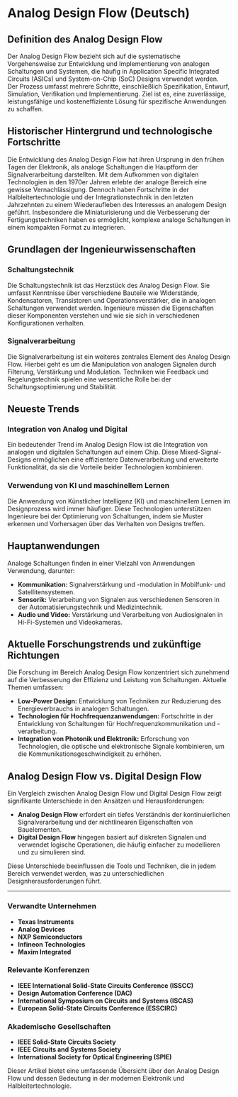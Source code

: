 # Analog Design Flow (Deutsch)

## Definition des Analog Design Flow

Der Analog Design Flow bezieht sich auf die systematische Vorgehensweise zur Entwicklung und Implementierung von analogen Schaltungen und Systemen, die häufig in Application Specific Integrated Circuits (ASICs) und System-on-Chip (SoC) Designs verwendet werden. Der Prozess umfasst mehrere Schritte, einschließlich Spezifikation, Entwurf, Simulation, Verifikation und Implementierung. Ziel ist es, eine zuverlässige, leistungsfähige und kosteneffiziente Lösung für spezifische Anwendungen zu schaffen.

## Historischer Hintergrund und technologische Fortschritte

Die Entwicklung des Analog Design Flow hat ihren Ursprung in den frühen Tagen der Elektronik, als analoge Schaltungen die Hauptform der Signalverarbeitung darstellten. Mit dem Aufkommen von digitalen Technologien in den 1970er Jahren erlebte der analoge Bereich eine gewisse Vernachlässigung. Dennoch haben Fortschritte in der Halbleitertechnologie und der Integrationstechnik in den letzten Jahrzehnten zu einem Wiederaufleben des Interesses an analogem Design geführt. Insbesondere die Miniaturisierung und die Verbesserung der Fertigungstechniken haben es ermöglicht, komplexe analoge Schaltungen in einem kompakten Format zu integrieren.

## Grundlagen der Ingenieurwissenschaften

### Schaltungstechnik

Die Schaltungstechnik ist das Herzstück des Analog Design Flow. Sie umfasst Kenntnisse über verschiedene Bauteile wie Widerstände, Kondensatoren, Transistoren und Operationsverstärker, die in analogen Schaltungen verwendet werden. Ingenieure müssen die Eigenschaften dieser Komponenten verstehen und wie sie sich in verschiedenen Konfigurationen verhalten.

### Signalverarbeitung

Die Signalverarbeitung ist ein weiteres zentrales Element des Analog Design Flow. Hierbei geht es um die Manipulation von analogen Signalen durch Filterung, Verstärkung und Modulation. Techniken wie Feedback und Regelungstechnik spielen eine wesentliche Rolle bei der Schaltungsoptimierung und Stabilität.

## Neueste Trends

### Integration von Analog und Digital

Ein bedeutender Trend im Analog Design Flow ist die Integration von analogen und digitalen Schaltungen auf einem Chip. Diese Mixed-Signal-Designs ermöglichen eine effizientere Datenverarbeitung und erweiterte Funktionalität, da sie die Vorteile beider Technologien kombinieren.

### Verwendung von KI und maschinellem Lernen

Die Anwendung von Künstlicher Intelligenz (KI) und maschinellem Lernen im Designprozess wird immer häufiger. Diese Technologien unterstützen Ingenieure bei der Optimierung von Schaltungen, indem sie Muster erkennen und Vorhersagen über das Verhalten von Designs treffen.

## Hauptanwendungen

Analoge Schaltungen finden in einer Vielzahl von Anwendungen Verwendung, darunter:

- **Kommunikation:** Signalverstärkung und -modulation in Mobilfunk- und Satellitensystemen.
- **Sensorik:** Verarbeitung von Signalen aus verschiedenen Sensoren in der Automatisierungstechnik und Medizintechnik.
- **Audio und Video:** Verstärkung und Verarbeitung von Audiosignalen in Hi-Fi-Systemen und Videokameras.

## Aktuelle Forschungstrends und zukünftige Richtungen

Die Forschung im Bereich Analog Design Flow konzentriert sich zunehmend auf die Verbesserung der Effizienz und Leistung von Schaltungen. Aktuelle Themen umfassen:

- **Low-Power Design:** Entwicklung von Techniken zur Reduzierung des Energieverbrauchs in analogen Schaltungen.
- **Technologien für Hochfrequenzanwendungen:** Fortschritte in der Entwicklung von Schaltungen für Hochfrequenzkommunikation und -verarbeitung.
- **Integration von Photonik und Elektronik:** Erforschung von Technologien, die optische und elektronische Signale kombinieren, um die Kommunikationsgeschwindigkeit zu erhöhen.

## Analog Design Flow vs. Digital Design Flow

Ein Vergleich zwischen Analog Design Flow und Digital Design Flow zeigt signifikante Unterschiede in den Ansätzen und Herausforderungen:

- **Analog Design Flow** erfordert ein tiefes Verständnis der kontinuierlichen Signalverarbeitung und der nichtlinearen Eigenschaften von Bauelementen.
- **Digital Design Flow** hingegen basiert auf diskreten Signalen und verwendet logische Operationen, die häufig einfacher zu modellieren und zu simulieren sind.

Diese Unterschiede beeinflussen die Tools und Techniken, die in jedem Bereich verwendet werden, was zu unterschiedlichen Designherausforderungen führt.

---

### Verwandte Unternehmen

- **Texas Instruments**
- **Analog Devices**
- **NXP Semiconductors**
- **Infineon Technologies**
- **Maxim Integrated**

### Relevante Konferenzen

- **IEEE International Solid-State Circuits Conference (ISSCC)**
- **Design Automation Conference (DAC)**
- **International Symposium on Circuits and Systems (ISCAS)**
- **European Solid-State Circuits Conference (ESSCIRC)**

### Akademische Gesellschaften

- **IEEE Solid-State Circuits Society**
- **IEEE Circuits and Systems Society**
- **International Society for Optical Engineering (SPIE)**

Dieser Artikel bietet eine umfassende Übersicht über den Analog Design Flow und dessen Bedeutung in der modernen Elektronik und Halbleitertechnologie.